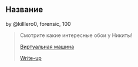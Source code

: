 ## Название
by @killlero0, forensiс, 100

> Смотрите какие интересные обои у Никиты!
>
> [Виртуальная машина](https://drive.google.com/drive/folders/1joz5yrlwG6f6wwjs1VW6nqD14s1oS07b?usp=sharing)
>
> [Write-up](WRITEUP.md)